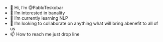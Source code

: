 - 👋 Hi, I’m @PabloTeskobar
- 👀 I’m interested in banality
- 🌱 I’m currently learning NLP
- 💞️ I’m looking to collaborate on anything what will bring abenefit to all of us
- 📫 How to reach me just drop line 

<!---
PabloTeskobar/PabloTeskobar is a ✨ special ✨ repository because its `README.md` (this file) appears on your GitHub profile.
You can click the Preview link to take a look at your changes.
--->
